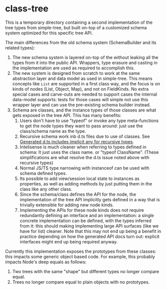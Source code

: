 # class-tree

This is a temporary directory containing a second implementation of the tree types from simple-tree, but built on-top of a customized schema system optimized for this specific tree API.

The main differences from the old schema system (SchemaBuilder and its related types):

1. The new schema system is layered on-top of the without leaking all the types from it into the public API.
   Wrappers, type erasure and casting in the implementation are used as required to accomplish this.
2. The new system is designed from scratch to work at the same abstraction layer and data model as used in simple-tree.
   This means concepts like `List` are supported in a first class way, and the focus is on kinds of nodes (List, Object, Map), and not on FieldKinds.
   No extra special cases and carve-outs are needed to support cases the internal data-model supports:
   tests for those cases will simple not use this wrapper layer and can use the pre-existing schema builder instead.
3. Schema are classes, and the instance types of those classes are what gets exposed in the tree API.
   This has many benefits:
    1. Users don't have to use "typeof" or invoke any type meta-functions to get the node types they want to pass around: just use the class/schema name as the type.
    2. Recursive schema work inb d.ts files due to use of classes. See [Generated d.ts includes implicit any for recursive types](microsoft/TypeScript#55832).
    3. Intelisense is much cleaner when referring to types defined in schema: It just uses the class name. or "typeof ClassName". (These simplifications are what resolve the d.ts issue noted above with recursive types)
    4. Normal JS/TS type narrowing with instanceof can be used with schema defined types.
    5. Its possible to add view/session local state to instances as properties, as well as adding methods by just putting them in the class like any other class.
    6. Since the schema/class defines the API for the node, the implementation of the tree API implicitly gets defined in a way that is trivially extensible for adding new node kinds.
    7. Implementing the APIs for these node kinds does not require redundantly defining an interface and an implementation: a single concrete implementation can be defined, with the types inferred from it: this should making implementing large API surfaces (like we have for list) cleaner.
       Note that this may not end up being a benefit in practice depending on how the generated API docs turn out: explicit interfaces might end up being required anyway.

Currently this implementation exposes the prototypes from these classes: this impacts some generic object based code.
For example, this probably impacts Node's deep equals as follows:

1. Two trees with the same "shape" but different types no longer compare equal.
2. Trees no longer compare equal to plain objects with no prototypes.
